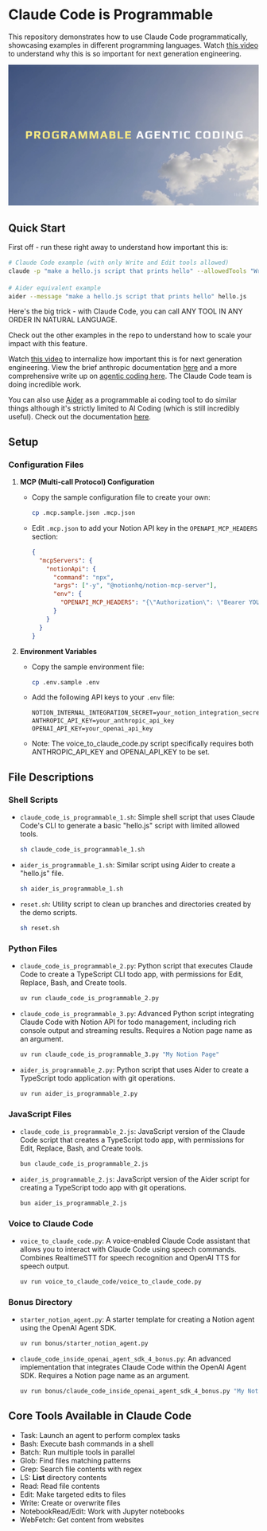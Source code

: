 # Claude Code is Programmable

This repository demonstrates how to use Claude Code programmatically, showcasing examples in different programming languages. Watch [this video](https://youtu.be/2TIXl2rlA6Q) to understand why this is so important for next generation engineering.

<img src="images/programmable-agentic-coding.png" alt="Claude Code is Programmable" width="800">

## Quick Start

First off - run these right away to understand how important this is:

```bash
# Claude Code example (with only Write and Edit tools allowed)
claude -p "make a hello.js script that prints hello" --allowedTools "Write" "Edit"

# Aider equivalent example
aider --message "make a hello.js script that prints hello" hello.js
```

Here's the big trick - with Claude Code, you can call ANY TOOL IN ANY ORDER IN NATURAL LANGUAGE.

Check out the other examples in the repo to understand how to scale your impact with this feature.

Watch [this video](https://youtu.be/2TIXl2rlA6Q) to internalize how important this is for next generation engineering. View the brief anthropic documentation [here](https://docs.anthropic.com/en/docs/agents-and-tools/claude-code/tutorials#use-claude-as-a-unix-style-utility) and a more comprehensive write up on [agentic coding here](https://www.anthropic.com/engineering/claude-code-best-practices). The Claude Code team is doing incredible work.

You can also use [Aider](https://aider.chat/) as a programmable ai coding tool to do similar things although it's strictly limited to AI Coding (which is still incredibly useful). Check out the documentation [here](https://aider.chat/docs/scripting.html).

## Setup

### Configuration Files

1. **MCP (Multi-call Protocol) Configuration**
   - Copy the sample configuration file to create your own:
     ```bash
     cp .mcp.sample.json .mcp.json
     ```
   - Edit `.mcp.json` to add your Notion API key in the `OPENAPI_MCP_HEADERS` section:
     ```json
     {
       "mcpServers": {
         "notionApi": {
           "command": "npx",
           "args": ["-y", "@notionhq/notion-mcp-server"],
           "env": {
             "OPENAPI_MCP_HEADERS": "{\"Authorization\": \"Bearer YOUR_NOTION_API_KEY\", \"Notion-Version\": \"2022-06-28\" }"
           }
         }
       }
     }
     ```

2. **Environment Variables**
   - Copy the sample environment file:
     ```bash
     cp .env.sample .env
     ```
   - Add the following API keys to your `.env` file:
     ```
     NOTION_INTERNAL_INTEGRATION_SECRET=your_notion_integration_secret
     ANTHROPIC_API_KEY=your_anthropic_api_key
     OPENAI_API_KEY=your_openai_api_key
     ```
   - Note: The voice_to_claude_code.py script specifically requires both ANTHROPIC_API_KEY and OPENAI_API_KEY to be set.

## File Descriptions

### Shell Scripts
- `claude_code_is_programmable_1.sh`: Simple shell script that uses Claude Code's CLI to generate a basic "hello.js" script with limited allowed tools.
  ```bash
  sh claude_code_is_programmable_1.sh
  ```
- `aider_is_programmable_1.sh`: Similar script using Aider to create a "hello.js" file.
  ```bash
  sh aider_is_programmable_1.sh
  ```
- `reset.sh`: Utility script to clean up branches and directories created by the demo scripts.
  ```bash
  sh reset.sh
  ```

### Python Files
- `claude_code_is_programmable_2.py`: Python script that executes Claude Code to create a TypeScript CLI todo app, with permissions for Edit, Replace, Bash, and Create tools.
  ```bash
  uv run claude_code_is_programmable_2.py
  ```
- `claude_code_is_programmable_3.py`: Advanced Python script integrating Claude Code with Notion API for todo management, including rich console output and streaming results. Requires a Notion page name as an argument.
  ```bash
  uv run claude_code_is_programmable_3.py "My Notion Page"
  ```
- `aider_is_programmable_2.py`: Python script that uses Aider to create a TypeScript todo application with git operations.
  ```bash
  uv run aider_is_programmable_2.py
  ```

### JavaScript Files
- `claude_code_is_programmable_2.js`: JavaScript version of the Claude Code script that creates a TypeScript todo app, with permissions for Edit, Replace, Bash, and Create tools.
  ```bash
  bun claude_code_is_programmable_2.js
  ```
- `aider_is_programmable_2.js`: JavaScript version of the Aider script for creating a TypeScript todo app with git operations.
  ```bash
  bun aider_is_programmable_2.js
  ```

### Voice to Claude Code
- `voice_to_claude_code.py`: A voice-enabled Claude Code assistant that allows you to interact with Claude Code using speech commands. Combines RealtimeSTT for speech recognition and OpenAI TTS for speech output.
  ```bash
  uv run voice_to_claude_code/voice_to_claude_code.py
  ```

### Bonus Directory
- `starter_notion_agent.py`: A starter template for creating a Notion agent using the OpenAI Agent SDK.
  ```bash
  uv run bonus/starter_notion_agent.py
  ```
- `claude_code_inside_openai_agent_sdk_4_bonus.py`: An advanced implementation that integrates Claude Code within the OpenAI Agent SDK. Requires a Notion page name as an argument.
  ```bash
  uv run bonus/claude_code_inside_openai_agent_sdk_4_bonus.py "My Notion Page"
  ```

## Core Tools Available in Claude Code

- Task: Launch an agent to perform complex tasks
- Bash: Execute bash commands in a shell
- Batch: Run multiple tools in parallel
- Glob: Find files matching patterns
- Grep: Search file contents with regex
- LS: **List** directory contents
- Read: Read file contents
- Edit: Make targeted edits to files
- Write: Create or overwrite files
- NotebookRead/Edit: Work with Jupyter notebooks
- WebFetch: Get content from websites